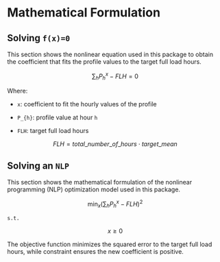 # Mathematical Formulation

## Solving ``f(x)=0``

This section shows the nonlinear equation used in this package to obtain the coefficient that fits the profile values to the target full load hours.

```math
\displaystyle {\sum_{h}P_{h}^{x} - FLH = 0}
```

Where:

- ``x``: coefficient to fit the hourly values of the profile

- ``P_{h}``: profile value at hour ``h``

- ``FLH``: target full load hours

```math
\displaystyle {FLH = total\_number\_of\_hours \cdot target\_mean}
```

## Solving an ``NLP``

This section shows the mathematical formulation of the nonlinear programming (NLP) optimization model used in this package.

```math
\displaystyle {\min_{x} {\left(\sum_{h}P_{h}^{x} - FLH\right)}^{2}}
```

``s.t.``

```math
x \geq 0
```

The objective function minimizes the squared error to the target full load hours, while constraint ensures the new coefficient is positive.
